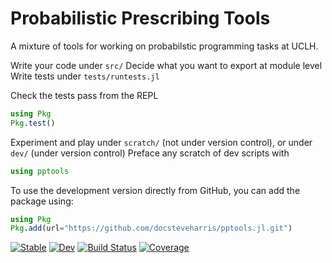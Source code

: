 # Probabilistic Prescribing Tools

A mixture of tools for working on probabilstic programming tasks at UCLH.

Write your code under `src/`
Decide what you want to export at module level 
Write tests under `tests/runtests.jl`

Check the tests pass from the REPL

```julia
using Pkg
Pkg.test()
```

Experiment and play under `scratch/` (not under version control), or under `dev/` (under version control)
Preface any scratch of dev scripts with 

```julia
using pptools
```

To use the development version directly from GitHub, you can add the package using:

```julia
using Pkg
Pkg.add(url="https://github.com/docsteveharris/pptools.jl.git")
```

[![Stable](https://img.shields.io/badge/docs-stable-blue.svg)](https://docsteveharris.github.io/pptools.jl/stable/)
[![Dev](https://img.shields.io/badge/docs-dev-blue.svg)](https://docsteveharris.github.io/pptools.jl/dev/)
[![Build Status](https://github.com/docsteveharris/pptools.jl/actions/workflows/CI.yml/badge.svg?branch=main)](https://github.com/docsteveharris/pptools.jl/actions/workflows/CI.yml?query=branch%3Amain)
[![Coverage](https://codecov.io/gh/docsteveharris/pptools.jl/branch/main/graph/badge.svg)](https://codecov.io/gh/docsteveharris/pptools.jl)
